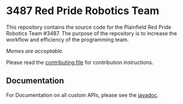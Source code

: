 # 3487 Red Pride Robotics Team
This repository contains the source code for the Plainfield Red Pride Robotics Team #3487.
The purpose of the repository is to increase the workflow and efficiency of the programming team.

*Memes are acceptable.*

Please read the [contributing file](https://github.com/team3487/3487robotCode/blob/master/CONTRIBUTING.md) for contribution instructions.

## Documentation
For Documentation on all custom APIs, please see the [javadoc](https://lainkai.github.io/RevDigitMXPDisplayDriver/).
